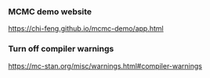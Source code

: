 ### MCMC demo website 

https://chi-feng.github.io/mcmc-demo/app.html


### Turn off compiler warnings

https://mc-stan.org/misc/warnings.html#compiler-warnings


